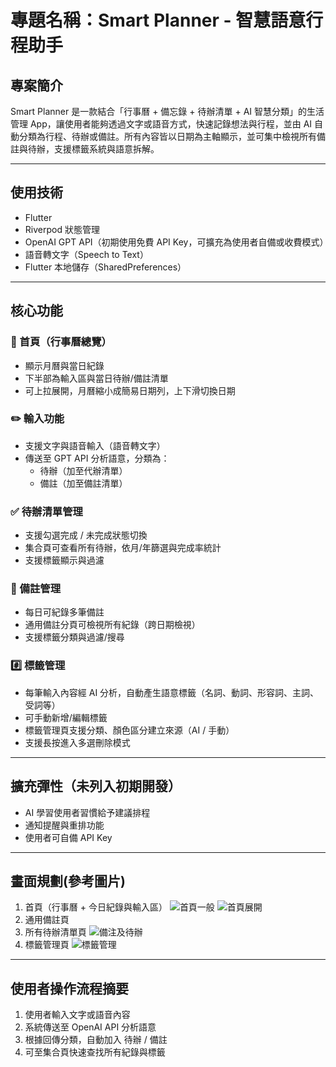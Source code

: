 
# 專題名稱：Smart Planner - 智慧語意行程助手

## 專案簡介
Smart Planner 是一款結合「行事曆 + 備忘錄 + 待辦清單 + AI 智慧分類」的生活管理 App，讓使用者能夠透過文字或語音方式，快速記錄想法與行程，並由 AI 自動分類為行程、待辦或備註。所有內容皆以日期為主軸顯示，並可集中檢視所有備註與待辦，支援標籤系統與語意拆解。

---

## 使用技術
- Flutter
- Riverpod 狀態管理
- OpenAI GPT API（初期使用免費 API Key，可擴充為使用者自備或收費模式）
- 語音轉文字（Speech to Text）
- Flutter 本地儲存（SharedPreferences）

---

## 核心功能

### 📅 首頁（行事曆總覽）
- 顯示月曆與當日紀錄
- 下半部為輸入區與當日待辦/備註清單
- 可上拉展開，月曆縮小成簡易日期列，上下滑切換日期

### ✏️ 輸入功能
- 支援文字與語音輸入（語音轉文字）
- 傳送至 GPT API 分析語意，分類為：
  - 待辦（加至代辦清單）
  - 備註（加至備註清單）

### ✅ 待辦清單管理
- 支援勾選完成 / 未完成狀態切換
- 集合頁可查看所有待辦，依月/年篩選與完成率統計
- 支援標籤顯示與過濾

### 📝 備註管理
- 每日可紀錄多筆備註
- 通用備註分頁可檢視所有紀錄（跨日期檢視）
- 支援標籤分類與過濾/搜尋

### #️⃣ 標籤管理
- 每筆輸入內容經 AI 分析，自動產生語意標籤（名詞、動詞、形容詞、主詞、受詞等）
- 可手動新增/編輯標籤
- 標籤管理頁支援分類、顏色區分建立來源（AI / 手動）
- 支援長按進入多選刪除模式

---

## 擴充彈性（未列入初期開發）
- AI 學習使用者習慣給予建議排程
- 通知提醒與重排功能
- 使用者可自備 API Key

---


## 畫面規劃(參考圖片)
1. 首頁（行事曆 + 今日紀錄與輸入區）
![首頁一般](https://github.com/gamefan/SmartPlanner/tree/main/readmePic/01.png)
![首頁展開](https://github.com/gamefan/SmartPlanner/tree/main/readmePic/02.png)
2. 通用備註頁
3. 所有待辦清單頁
![備注及待辦](https://github.com/gamefan/SmartPlanner/tree/main/readmePic/03.png)
4. 標籤管理頁
![標籤管理](https://github.com/gamefan/SmartPlanner/tree/main/readmePic/04.png)

---

## 使用者操作流程摘要
1. 使用者輸入文字或語音內容
2. 系統傳送至 OpenAI API 分析語意
3. 根據回傳分類，自動加入 待辦 / 備註
4. 可至集合頁快速查找所有紀錄與標籤

